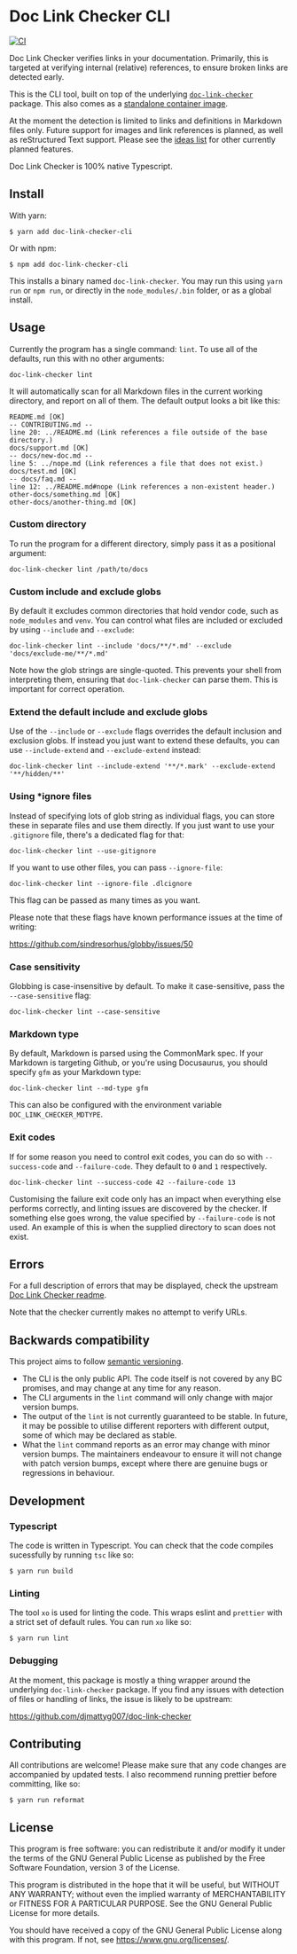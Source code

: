 # Doc Link Checker CLI

[![CI](https://github.com/djmattyg007/doc-link-checker-cli/actions/workflows/ci.yaml/badge.svg?branch=main)](https://github.com/djmattyg007/doc-link-checker-cli/actions/workflows/ci.yaml)

Doc Link Checker verifies links in your documentation. Primarily, this is targeted at verifying
internal (relative) references, to ensure broken links are detected early.

This is the CLI tool, built on top of the underlying [`doc-link-checker`](https://github.com/djmattyg007/doc-link-checker) package.
This also comes as a [standalone container image](https://github.com/djmattyg007/doc-link-checker-docker).

At the moment the detection is limited to links and definitions in Markdown files only. Future
support for images and link references is planned, as well as reStructured Text support. Please
see the [ideas list](./ideas.txt) for other currently planned features.

Doc Link Checker is 100% native Typescript.

## Install

With yarn:

```
$ yarn add doc-link-checker-cli
```

Or with npm:

```
$ npm add doc-link-checker-cli
```

This installs a binary named `doc-link-checker`. You may run this using `yarn run` or `npm run`, or
directly in the `node_modules/.bin` folder, or as a global install.

## Usage

Currently the program has a single command: `lint`. To use all of the defaults, run this with no
other arguments:

```
doc-link-checker lint
```

It will automatically scan for all Markdown files in the current working directory, and report on
all of them. The default output looks a bit like this:

```
README.md [OK]
-- CONTRIBUTING.md --
line 20: ../README.md (Link references a file outside of the base directory.)
docs/support.md [OK]
-- docs/new-doc.md --
line 5: ../nope.md (Link references a file that does not exist.)
docs/test.md [OK]
-- docs/faq.md --
line 12: ../README.md#nope (Link references a non-existent header.)
other-docs/something.md [OK]
other-docs/another-thing.md [OK]
```

### Custom directory

To run the program for a different directory, simply pass it as a positional argument:

```
doc-link-checker lint /path/to/docs
```

### Custom include and exclude globs

By default it excludes common directories that hold vendor code, such as `node_modules` and `venv`.
You can control what files are included or excluded by using `--include` and `--exclude`:

```
doc-link-checker lint --include 'docs/**/*.md' --exclude 'docs/exclude-me/**/*.md'
```

Note how the glob strings are single-quoted. This prevents your shell from interpreting them,
ensuring that `doc-link-checker` can parse them. This is important for correct operation.

### Extend the default include and exclude globs

Use of the `--include` or `--exclude` flags overrides the default inclusion and exclusion globs. If
instead you just want to extend these defaults, you can use `--include-extend` and `--exclude-extend`
instead:

```
doc-link-checker lint --include-extend '**/*.mark' --exclude-extend '**/hidden/**'
```

### Using \*ignore files

Instead of specifying lots of glob string as individual flags, you can store these in separate files
and use them directly. If you just want to use your `.gitignore` file, there's a dedicated flag for
that:

```
doc-link-checker lint --use-gitignore
```

If you want to use other files, you can pass `--ignore-file`:

```
doc-link-checker lint --ignore-file .dlcignore
```

This flag can be passed as many times as you want.

Please note that these flags have known performance issues at the time of writing:

https://github.com/sindresorhus/globby/issues/50

### Case sensitivity

Globbing is case-insensitive by default. To make it case-sensitive, pass the `--case-sensitive` flag:

```
doc-link-checker lint --case-sensitive
```

### Markdown type

By default, Markdown is parsed using the CommonMark spec. If your Markdown is targeting Github, or
you're using Docusaurus, you should specify `gfm` as your Markdown type:

```
doc-link-checker lint --md-type gfm
```

This can also be configured with the environment variable `DOC_LINK_CHECKER_MDTYPE`.

### Exit codes

If for some reason you need to control exit codes, you can do so with `--success-code` and `--failure-code`. They default to `0` and `1` respectively.

```
doc-link-checker lint --success-code 42 --failure-code 13
```

Customising the failure exit code only has an impact when everything else performs correctly, and
linting issues are discovered by the checker. If something else goes wrong, the value specified by
`--failure-code` is not used. An example of this is when the supplied directory to scan does not exist.

## Errors

For a full description of errors that may be displayed, check the upstream
[Doc Link Checker readme](https://github.com/djmattyg007/doc-link-checker#error-codes).

Note that the checker currently makes no attempt to verify URLs.

## Backwards compatibility

This project aims to follow [semantic versioning](https://semver.org).

- The CLI is the only public API. The code itself is not covered by any BC promises, and may change
  at any time for any reason.
- The CLI arguments in the `lint` command will only change with major version bumps.
- The output of the `lint` is not currently guaranteed to be stable. In future, it may be possible
  to utilise different reporters with different output, some of which may be declared as stable.
- What the `lint` command reports as an error may change with minor version bumps. The maintainers
  endeavour to ensure it will not change with patch version bumps, except where there are genuine
  bugs or regressions in behaviour.

## Development

### Typescript

The code is written in Typescript. You can check that the code compiles sucessfully by running
`tsc` like so:

```
$ yarn run build
```

### Linting

The tool `xo` is used for linting the code. This wraps eslint and `prettier` with a strict set of
default rules. You can run `xo` like so:

```
$ yarn run lint
```

### Debugging

At the moment, this package is mostly a thing wrapper around the underlying `doc-link-checker`
package. If you find any issues with detection of files or handling of links, the issue is likely
to be upstream:

https://github.com/djmattyg007/doc-link-checker

## Contributing

All contributions are welcome! Please make sure that any code changes are accompanied by updated
tests. I also recommend running prettier before committing, like so:

```
$ yarn run reformat
```

## License

This program is free software: you can redistribute it and/or modify
it under the terms of the GNU General Public License as published by
the Free Software Foundation, version 3 of the License.

This program is distributed in the hope that it will be useful,
but WITHOUT ANY WARRANTY; without even the implied warranty of
MERCHANTABILITY or FITNESS FOR A PARTICULAR PURPOSE. See the
GNU General Public License for more details.

You should have received a copy of the GNU General Public License
along with this program. If not, see https://www.gnu.org/licenses/.
